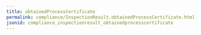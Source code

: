 ```yaml
---
title: obtainedProcessCertificate
permalink: compliance/InspectionResult.obtainedProcessCertificate.html
jsonid: compliance_inspectionresult_obtainedprocesscertificate
---
```

